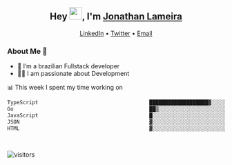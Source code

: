 <h2 align="center">Hey <img src="https://github.com/TheDudeThatCode/TheDudeThatCode/blob/master/Assets/Hi.gif" width="29">, I'm <a href="https://www.linkedin.com/in/jonathanlameira/">Jonathan Lameira</a></h2>
<p align="center">
  <a href="https://www.linkedin.com/in/jonathanlameira/">LinkedIn</a> •
  <a href="https://twitter.com/jlameira">Twitter</a> •
  <a href="mailto:jlameira@gmail.com">Email</a>
</p>

### About Me 🚀
- 🌱  I’m a brazilian Fullstack developer</br>
- 👨‍💻  I am passionate about Development</br>

<!-- ![Jonathan Lameira github stats](https://github-readme-stats.vercel.app/api?username=jlameirameli&show_icons=true&hide_border=true)&nbsp;&nbsp; -->

📊 This week I spent my time working on
<!--START_SECTION:waka-->

```txt
TypeScript                                    ███████████████████▓░░░░░   79.04 %
Go                                            ██▒░░░░░░░░░░░░░░░░░░░░░░   08.97 %
JavaScript                                    █░░░░░░░░░░░░░░░░░░░░░░░░   03.77 %
JSON                                          ▓░░░░░░░░░░░░░░░░░░░░░░░░   03.15 %
HTML                                          ▓░░░░░░░░░░░░░░░░░░░░░░░░   02.11 %
```

<!--END_SECTION:waka-->

<br />

![visitors](https://visitor-badge.laobi.icu/badge?page_id=jlameira.jlameira)
